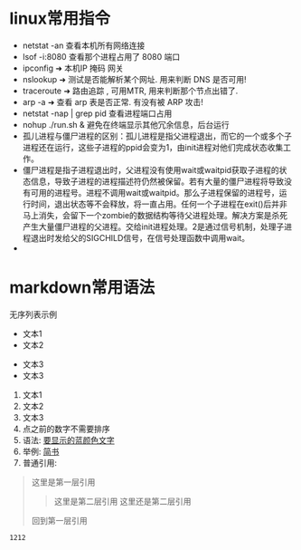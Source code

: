 # linux常用指令
- netstat -an   查看本机所有网络连接 
- lsof -i:8080 查看那个进程占用了 8080 端口
- ipconfig   ➜ 本机IP 掩码 网关 
- nslookup   ➜ 测试是否能解析某个网址. 用来判断 DNS 是否可用!
- traceroute ➜ 路由追踪 , 可用MTR, 用来判断那个节点出错了.
- arp -a     ➜ 查看 arp 表是否正常.  有没有被 ARP 攻击! 
- netstat -nap | grep pid 查看进程端口占用
- nohup ./run.sh & 避免在终端显示其他冗余信息，后台运行 
- 孤儿进程与僵尸进程的区别：孤儿进程是指父进程退出，而它的一个或多个子进程还在运行，这些子进程的ppid会变为1，由init进程对他们完成状态收集工作。
- 僵尸进程是指子进程退出时，父进程没有使用wait或waitpid获取子进程的状态信息，导致子进程的进程描述符仍然被保留。若有大量的僵尸进程将导致没有可用的进程号。进程不调用wait或waitpid。那么子进程保留的进程号，运行时间，退出状态等不会释放，将一直占用。任何一个子进程在exit()后并非马上消失，会留下一个zombie的数据结构等待父进程处理。解决方案是杀死产生大量僵尸进程的父进程。交给init进程处理。2是通过信号机制，处理子进程退出时发给父的SIGCHILD信号，在信号处理函数中调用wait。
- 
# markdown常用语法
无序列表示例
- 文本1
- 文本2
* 文本3
* 文本3
 1. 文本1
1. 文本2
2. 文本3
3. 点之前的数字不需要排序
4. 语法:
[要显示的蓝颜色文字](完整链接)
5. 举例: [简书](http://jianshu.io)
6. 普通引用:
> 这里是第一层引用
>
> > 这里是第二层引用
>>这里还是第二层引用
>
> 回到第一层引用
```
1212
```
